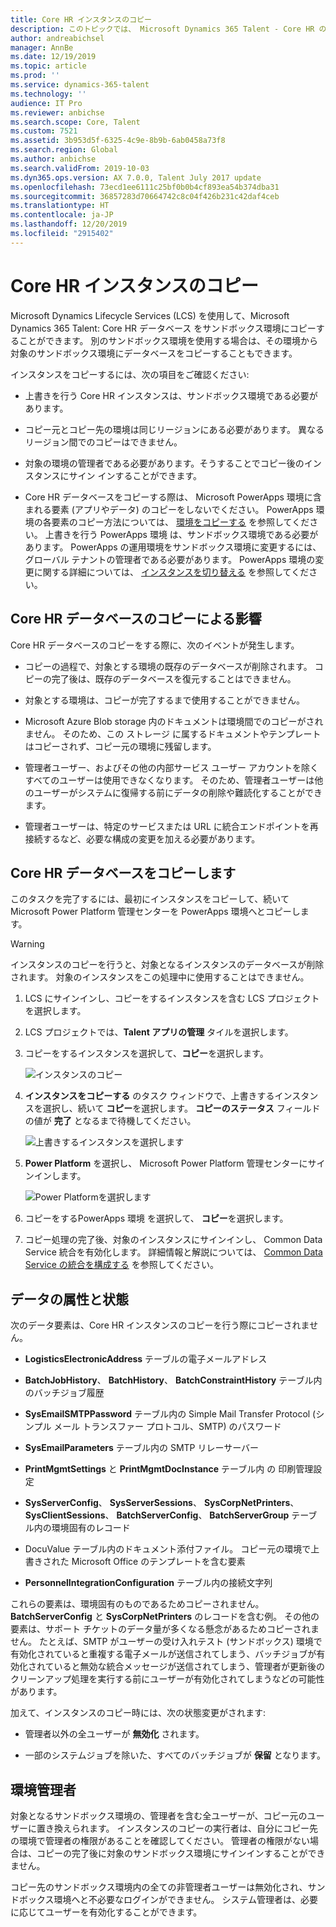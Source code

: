 ```yaml
---
title: Core HR インスタンスのコピー
description: このトピックでは、 Microsoft Dynamics 365 Talent - Core HR のデータベース を サンドボックス環境へとコピーする方法を解説します。
author: andreabichsel
manager: AnnBe
ms.date: 12/19/2019
ms.topic: article
ms.prod: ''
ms.service: dynamics-365-talent
ms.technology: ''
audience: IT Pro
ms.reviewer: anbichse
ms.search.scope: Core, Talent
ms.custom: 7521
ms.assetid: 3b953d5f-6325-4c9e-8b9b-6ab0458a73f8
ms.search.region: Global
ms.author: anbichse
ms.search.validFrom: 2019-10-03
ms.dyn365.ops.version: AX 7.0.0, Talent July 2017 update
ms.openlocfilehash: 73ecd1ee6111c25bf0b0b4cf893ea54b374dba31
ms.sourcegitcommit: 36857283d70664742c8c04f426b231c42daf4ceb
ms.translationtype: HT
ms.contentlocale: ja-JP
ms.lasthandoff: 12/20/2019
ms.locfileid: "2915402"
---
```

# <a name="copy-a-core-hr-instance"></a>Core HR インスタンスのコピー

Microsoft Dynamics Lifecycle Services (LCS) を使用して、Microsoft Dynamics 365 Talent: Core HR データベース をサンドボックス環境にコピーすることができます。 別のサンドボックス環境を使用する場合は、その環境から対象のサンドボックス環境にデータベースをコピーすることもできます。

インスタンスをコピーするには、次の項目をご確認ください:

- 上書きを行う Core HR インスタンスは、サンドボックス環境である必要があります。

- コピー元とコピー先の環境は同じリージョンにある必要があります。 異なるリージョン間でのコピーはできません。

- 対象の環境の管理者である必要があります。そうすることでコピー後のインスタンスにサイン インすることができます。

- Core HR データベースをコピーする際は、 Microsoft PowerApps 環境に含まれる要素 (アプリやデータ) のコピーをしないでください。 PowerApps 環境の各要素のコピー方法については、 [環境をコピーする](https://docs.microsoft.com/power-platform/admin/copy-environment) を参照してください。 上書きを行う PowerApps 環境 は、サンドボックス環境である必要があります。 PowerApps の運用環境をサンドボックス環境に変更するには、グローバル テナントの管理者である必要があります。 PowerApps 環境の変更に関する詳細については、 [インスタンスを切り替える](https://docs.microsoft.com/dynamics365/admin/switch-instance) を参照してください。

## <a name="effects-of-copying-a-core-hr-database"></a>Core HR データベースのコピーによる影響

Core HR データベースのコピーをする際に、次のイベントが発生します。

- コピーの過程で、対象とする環境の既存のデータベースが削除されます。 コピーの完了後は、既存のデータベースを復元することはできません。

- 対象とする環境は、コピーが完了するまで使用することができません。

- Microsoft Azure Blob storage 内のドキュメントは環境間でのコピーがされません。 そのため、この ストレージ に属するドキュメントやテンプレートはコピーされず、コピー元の環境に残留します。

- 管理者ユーザー、およびその他の内部サービス ユーザー アカウントを除くすべてのユーザーは使用できなくなります。 そのため、管理者ユーザーは他のユーザーがシステムに復帰する前にデータの削除や難読化することができます。

- 管理者ユーザーは、特定のサービスまたは URL に統合エンドポイントを再接続するなど、必要な構成の変更を加える必要があります。

## <a name="copy-the-core-hr-database"></a>Core HR データベースをコピーします

このタスクを完了するには、最初にインスタンスをコピーして、続いて Microsoft Power Platform 管理センターを PowerApps 環境へとコピーします。

> [!WARNING]
> インスタンスのコピーを行うと、対象となるインスタンスのデータベースが削除されます。 対象のインスタンスをこの処理中に使用することはできません。

1. LCS にサインインし、コピーをするインスタンスを含む LCS プロジェクトを選択します。

2. LCS プロジェクトでは、**Talent アプリの管理** タイルを選択します。

3. コピーをするインスタンスを選択して、**コピー**を選択します。

   ![[インスタンスのコピー](./media/copy-instance-copy-button.png)](./media/copy-instance-copy-button.png)

4. **インスタンスをコピーする** のタスク ウィンドウで、上書きするインスタンスを選択し、続いて **コピー**を選択します。 **コピーのステータス** フィールドの値が **完了** となるまで待機してください。

   ![[上書きするインスタンスを選択します](./media/copy-instance-select-target-instance.png)](./media/copy-instance-select-target-instance.png)

5. **Power Platform** を選択し、 Microsoft Power Platform 管理センターにサインインします。

   ![[Power Platformを選択します](./media/copy-instance-select-power-platform.png)](./media/copy-instance-select-power-platform.png)

6. コピーをするPowerApps 環境 を選択して、 **コピー**を選択します。

7. コピー処理の完了後、対象のインスタンスにサインインし、 Common Data Service 統合を有効化します。 詳細情報と解説については、 [Common Data Service の統合を構成する](https://docs.microsoft.com/dynamics365/talent/hr-common-data-service-integration) を参照してください。

## <a name="data-elements-and-statuses"></a>データの属性と状態

次のデータ要素は、Core HR インスタンスのコピーを行う際にコピーされません。

- **LogisticsElectronicAddress** テーブルの電子メールアドレス

- **BatchJobHistory**、 **BatchHistory**、 **BatchConstraintHistory** テーブル内のバッチジョブ履歴

- **SysEmailSMTPPassword** テーブル内の Simple Mail Transfer Protocol (シンプル メール トランスファー プロトコル、SMTP) のパスワード

- **SysEmailParameters** テーブル内の SMTP リレーサーバー

- **PrintMgmtSettings** と **PrintMgmtDocInstance** テーブル内 の 印刷管理設定

- **SysServerConfig**、 **SysServerSessions**、 **SysCorpNetPrinters**、 **SysClientSessions**、 **BatchServerConfig**、 **BatchServerGroup** テーブル内の環境固有のレコード

- DocuValue テーブル内のドキュメント添付ファイル。 コピー元の環境で上書きされた Microsoft Office のテンプレートを含む要素

- **PersonnelIntegrationConfiguration** テーブル内の接続文字列

これらの要素は、環境固有のものであるためコピーされません。 **BatchServerConfig** と **SysCorpNetPrinters** のレコードを含む例。 その他の要素は、サポート チケットのデータ量が多くなる懸念があるためコピーされません。 たとえば、SMTP がユーザーの受け入れテスト (サンドボックス) 環境で有効化されていると重複する電子メールが送信されてしまう、バッチジョブが有効化されていると無効な統合メッセージが送信されてしまう、管理者が更新後のクリーンアップ処理を実行する前にユーザーが有効化されてしまうなどの可能性があります。

加えて、インスタンスのコピー時には、次の状態変更がされます:

- 管理者以外の全ユーザーが **無効化** されます。

- 一部のシステムジョブを除いた、すべてのバッチジョブが **保留** となります。

## <a name="environment-admin"></a>環境管理者

対象となるサンドボックス環境の、管理者を含む全ユーザーが、コピー元のユーザーに置き換えられます。 インスタンスのコピーの実行者は、自分にコピー先の環境で管理者の権限があることを確認してください。 管理者の権限がない場合は、コピーの完了後に対象のサンドボックス環境にサインインすることができません。

コピー先のサンドボックス環境内の全ての非管理者ユーザーは無効化され、サンドボックス環境へと不必要なログインができません。 システム管理者は、必要に応じてユーザーを有効化することができます。
